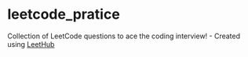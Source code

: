 # leetcode_pratice
Collection of LeetCode questions to ace the coding interview! - Created using [LeetHub](https://github.com/QasimWani/LeetHub)
